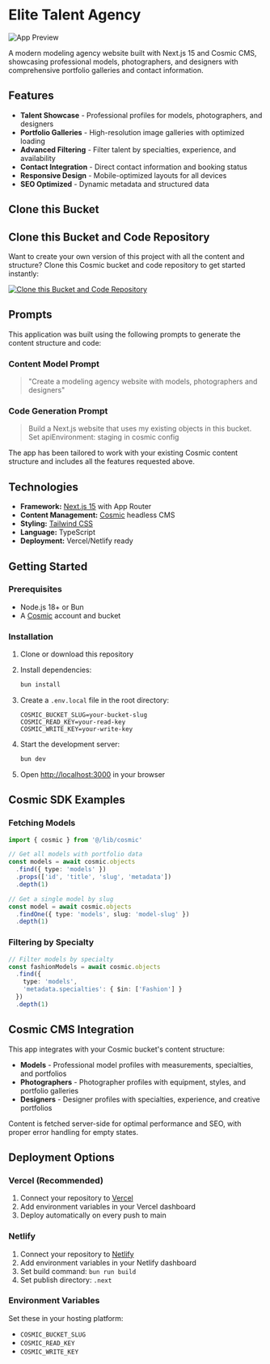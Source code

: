 # Elite Talent Agency

![App Preview](https://imgix.cosmicjs.com/b432bc60-645f-11f0-a051-23c10f41277a-photo-1438761681033-6461ffad8d80-1752902263067.jpg?w=1200&h=300&fit=crop&auto=format,compress)

A modern modeling agency website built with Next.js 15 and Cosmic CMS, showcasing professional models, photographers, and designers with comprehensive portfolio galleries and contact information.

## Features

- **Talent Showcase** - Professional profiles for models, photographers, and designers
- **Portfolio Galleries** - High-resolution image galleries with optimized loading
- **Advanced Filtering** - Filter talent by specialties, experience, and availability
- **Contact Integration** - Direct contact information and booking status
- **Responsive Design** - Mobile-optimized layouts for all devices
- **SEO Optimized** - Dynamic metadata and structured data

## Clone this Bucket

## Clone this Bucket and Code Repository

Want to create your own version of this project with all the content and structure? Clone this Cosmic bucket and code repository to get started instantly:

[![Clone this Bucket and Code Repository](https://img.shields.io/badge/Clone%20this%20Bucket-29abe2?style=for-the-badge&logo=cosmic&logoColor=white)](http://localhost:3040/projects/new?clone_bucket=687b29ba7e239a53d1483fe8&clone_repository=687b2b887e239a53d1483ffc)

## Prompts

This application was built using the following prompts to generate the content structure and code:

### Content Model Prompt

> "Create a modeling agency website with models, photographers and designers"

### Code Generation Prompt

> Build a Next.js website that uses my existing objects in this bucket. Set apiEnvironment: staging in cosmic config

The app has been tailored to work with your existing Cosmic content structure and includes all the features requested above.

## Technologies

- **Framework:** [Next.js 15](https://nextjs.org/) with App Router
- **Content Management:** [Cosmic](https://www.cosmicjs.com/docs) headless CMS
- **Styling:** [Tailwind CSS](https://tailwindcss.com/)
- **Language:** TypeScript
- **Deployment:** Vercel/Netlify ready

## Getting Started

### Prerequisites

- Node.js 18+ or Bun
- A [Cosmic](https://www.cosmicjs.com) account and bucket

### Installation

1. Clone or download this repository
2. Install dependencies:
   ```bash
   bun install
   ```

3. Create a `.env.local` file in the root directory:
   ```env
   COSMIC_BUCKET_SLUG=your-bucket-slug
   COSMIC_READ_KEY=your-read-key
   COSMIC_WRITE_KEY=your-write-key
   ```

4. Start the development server:
   ```bash
   bun dev
   ```

5. Open [http://localhost:3000](http://localhost:3000) in your browser

## Cosmic SDK Examples

### Fetching Models
```typescript
import { cosmic } from '@/lib/cosmic'

// Get all models with portfolio data
const models = await cosmic.objects
  .find({ type: 'models' })
  .props(['id', 'title', 'slug', 'metadata'])
  .depth(1)

// Get a single model by slug
const model = await cosmic.objects
  .findOne({ type: 'models', slug: 'model-slug' })
  .depth(1)
```

### Filtering by Specialty
```typescript
// Filter models by specialty
const fashionModels = await cosmic.objects
  .find({ 
    type: 'models',
    'metadata.specialties': { $in: ['Fashion'] }
  })
  .depth(1)
```

## Cosmic CMS Integration

This app integrates with your Cosmic bucket's content structure:

- **Models** - Professional model profiles with measurements, specialties, and portfolios
- **Photographers** - Photographer profiles with equipment, styles, and portfolio galleries
- **Designers** - Designer profiles with specialties, experience, and creative portfolios

Content is fetched server-side for optimal performance and SEO, with proper error handling for empty states.

## Deployment Options

### Vercel (Recommended)
1. Connect your repository to [Vercel](https://vercel.com)
2. Add environment variables in your Vercel dashboard
3. Deploy automatically on every push to main

### Netlify
1. Connect your repository to [Netlify](https://netlify.com)
2. Add environment variables in your Netlify dashboard
3. Set build command: `bun run build`
4. Set publish directory: `.next`

### Environment Variables
Set these in your hosting platform:
- `COSMIC_BUCKET_SLUG`
- `COSMIC_READ_KEY`
- `COSMIC_WRITE_KEY`
<!-- README_END -->